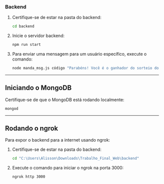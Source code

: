 ### **Backend**
1. Certifique-se de estar na pasta do backend:
   ```bash
   cd backend
   ```
2. Inicie o servidor backend:
   ```bash
   npm run start
   ```
3. Para enviar uma mensagem para um usuário específico, execute o comando:
   ```bash
   node manda_msg.js código "Parabéns! Você é o ganhador do sorteio do QR Code!"
   ```
---

## **Iniciando o MongoDB**
Certifique-se de que o MongoDB está rodando localmente:
```bash
mongod
```

---

## **Rodando o ngrok**
Para expor o backend para a internet usando ngrok:
1. Certifique-se de estar na pasta do backend:
   ```bash
   cd "C:\Users\Alisson\Downloads\Trabalho_Final_Web\backend"
   ```
2. Execute o comando para iniciar o ngrok na porta 3000:
   ```bash
   ngrok http 3000
   ```
